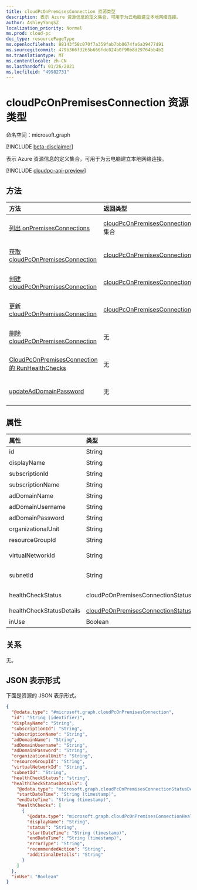 ```yaml
---
title: cloudPcOnPremisesConnection 资源类型
description: 表示 Azure 资源信息的定义集合，可用于为云电脑建立本地网络连接。
author: AshleyYangSZ
localization_priority: Normal
ms.prod: cloud-pc
doc_type: resourcePageType
ms.openlocfilehash: 88143f58c070f7a359fab7bb0674fa6a39477d91
ms.sourcegitcommit: 479b366f3265b666fdc024b0f90b8d29764bb4b2
ms.translationtype: MT
ms.contentlocale: zh-CN
ms.lasthandoff: 01/26/2021
ms.locfileid: "49982731"
---
```

# <a name="cloudpconpremisesconnection-resource-type"></a>cloudPcOnPremisesConnection 资源类型

命名空间：microsoft.graph

[!INCLUDE [beta-disclaimer](../../includes/beta-disclaimer.md)]

表示 Azure 资源信息的定义集合，可用于为云电脑建立本地网络连接。

[!INCLUDE [cloudpc-api-preview](../../includes/cloudpc-api-preview.md)]

## <a name="methods"></a>方法

|方法|返回类型|说明|
|:---|:---|:---|
|[列出 onPremisesConnections](../api/virtualendpoint-list-onpremisesconnections.md)|[cloudPcOnPremisesConnection](../resources/cloudpconpremisesconnection.md) 集合|列出 [cloudPcOnPremisesConnection 对象的属性和](../resources/cloudpconpremisesconnection.md) 关系。|
|[获取 cloudPcOnPremisesConnection](../api/cloudpconpremisesconnection-get.md)|[cloudPcOnPremisesConnection](../resources/cloudpconpremisesconnection.md)|读取 [cloudPcOnPremisesConnection](../resources/cloudpconpremisesconnection.md) 对象的属性和关系。|
|[创建 cloudPcOnPremisesConnection](../api/virtualendpoint-post-onpremisesconnections.md)|[cloudPcOnPremisesConnection](../resources/cloudpconpremisesconnection.md)|创建新的 [cloudPcOnPremisesConnection](../resources/cloudpconpremisesconnection.md) 对象。|
|[更新 cloudPcOnPremisesConnection](../api/cloudpconpremisesconnection-update.md)|[cloudPcOnPremisesConnection](../resources/cloudpconpremisesconnection.md)|更新 [cloudPcOnPremisesConnection 对象](../resources/cloudpconpremisesconnection.md) 的属性。|
|[删除 cloudPcOnPremisesConnection](../api/cloudpconpremisesconnection-delete.md)|无|删除 [cloudPcOnPremisesConnection](../resources/cloudpconpremisesconnection.md) 对象。 不能删除使用的连接。|
|[CloudPcOnPremisesConnection 的 RunHealthChecks](../api/cloudpconpremisesconnection-runhealthcheck.md)|无|对 [cloudPcOnPremisesConnection 运行运行状况检查](../resources/cloudpconpremisesconnection.md)。|
|[updateAdDomainPassword](../api/cloudpconpremisesconnection-updateaddomainpassword.md)|无|更新成功 [cloudPcOnPremisesConnection](../resources/cloudpconpremisesconnection.md)的 AD 域密码。|

## <a name="properties"></a>属性

|属性|类型|说明|
|:---|:---|:---|
|id|String|本地连接的唯一标识符。 只读。|
|displayName|String|本地显示名称的基础结构。|
|subscriptionId|String|与租户关联的目标 Azure 订阅的 ID。|
|subscriptionName|String|目标 Azure 订阅的名称。 只读。|
|adDomainName|String|要加入的 Active Directory (的 FQDN) 完全限定域名。|
|adDomainUsername|String|Active Directory 帐户的用户名 (拥有在 Active Directory) 创建计算机对象的权限的用户或服务帐户。 所需格式：admin@contoso.com。|
|adDomainPassword|String|与 adDomainUsername 关联的密码。|
|organizationalUnit|String|创建计算机 (OU) 组织单位。 如果留空，则使用配置为默认 ou (Active Directory 域) OU (中的已知计算机对象容器) OU。 可选。|
|resourceGroupId|String|目标资源组的 ID。 必需格式："/subscriptions/{subscription-id}/resourceGroups/{resourceGroupName}"。|
|virtualNetworkId|String|目标虚拟网络的 ID。 必需格式："/subscriptions/{subscription-id}/resourceGroups/{resourceGroupName}/providers/Microsoft.Network/virtualNetworks/{virtualNetworkName}"。|
|subnetId|String|目标子网的 ID。 必需格式："/subscriptions/{subscription-id}/resourceGroups/{resourceGroupName}/providers/Microsoft.Network/virtualNetworks/{virtualNetworkId}/subnets/{subnetName}"。|
|healthCheckStatus|cloudPcOnPremisesConnectionStatus|在本地连接上完成的最新运行状况检查的状态。 例如，如果状态为"passed"，则本地连接已通过服务运行的所有检查。 只读。 可取值为：`Pending`、`Running`、`Passed`、`Failed`、`UnknownFutureValue`。|
|healthCheckStatusDetails|[cloudPcOnPremisesConnectionStatusDetails](../resources/cloudpconpremisesconnectionstatusdetails.md)|连接运行状况检查的详细信息和相应的结果。 仅在 `$select` 上返回。 请参阅 [获取](../api/cloudpconpremisesconnection-get.md) healthCheckStatusDetails 属性的示例。只读。|
|inUse|Boolean|如果为 true，则使用本地连接。 如果为 false，则不使用连接。 不能删除使用的连接。 只读。|

## <a name="relationships"></a>关系

无。

## <a name="json-representation"></a>JSON 表示形式

下面是资源的 JSON 表示形式。
<!-- {
  "blockType": "resource",
  "keyProperty": "id",
  "@odata.type": "microsoft.graph.cloudPcOnPremisesConnection",
  "baseType": "microsoft.graph.entity",
  "openType": false,
  "optionalProperties": ["healthCheckStatusDetails"]
}
-->

``` json
{
  "@odata.type": "#microsoft.graph.cloudPcOnPremisesConnection",
  "id": "String (identifier)",
  "displayName": "String",
  "subscriptionId": "String",
  "subscriptionName": "String",
  "adDomainName": "String",
  "adDomainUsername": "String",
  "adDomainPassword": "String",
  "organizationalUnit": "String",
  "resourceGroupId": "String",
  "virtualNetworkId": "String",
  "subnetId": "String",
  "healthCheckStatus": "string",
  "healthCheckStatusDetails": {
    "@odata.type": "microsoft.graph.cloudPcOnPremisesConnectionStatusDetails",
    "startDateTime": "String (timestamp)",
    "endDateTime": "String (timestamp)",
    "healthChecks": [
      {
        "@odata.type": "microsoft.graph.cloudPcOnPremisesConnectionHealthCheck",
        "displayName": "String",
        "status": "String",
        "startDateTime": "String (timestamp)",
        "endDateTime": "String (timestamp)",
        "errorType": "String",
        "recommendedAction": "String",
        "additionalDetails": "String"
      }
    ]
  },
  "inUse": "Boolean"
}
```
